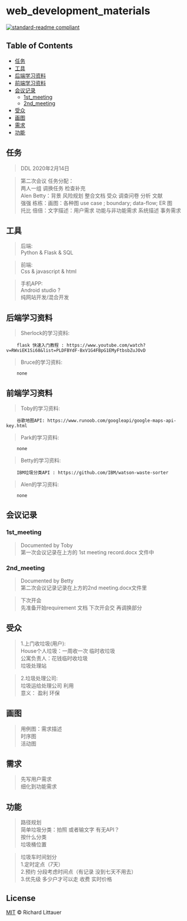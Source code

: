 # web_development_materials

[![standard-readme compliant](https://img.shields.io/badge/readme%20style-standard-brightgreen.svg?style=flat-square)](https://github.com/RichardLitt/standard-readme)


## Table of Contents
- [任务](#任务)
- [工具](#工具)
- [后端学习资料](#后端学习资料)
- [前端学习资料](#前端学习资料)
- [会议记录](#会议记录)
	- [1st_meeting](#1st_meeting)
	- [2nd_meeting](#2nd_meeting)
- [受众](#受众)
- [画图](#画图)
- [需求](#需求)
- [功能](#功能)

## 任务  

>DDL 2020年2月14日

>第二次会议 任务分配：   
两人一组 调换任务 检查补充   
Alen Betty：背景 风险规划 整合文档 受众 调查问卷 分析 文献   
强强 栋栋：画图：各种图 use case ; boundary; data-flow; ER 图   
托比 倍倍：文字描述：用户需求 功能与非功能需求 系统描述 事务需求  

## 工具  

>后端:  
Python & Flask & SQL  

>前端:   
Css & javascript & html  

>手机APP:   
Android studio ?     
纯网站开发/混合开发   





## 后端学习资料
>Sherlock的学习资料:

		flask 快速入门教程 : https://www.youtube.com/watch?v=RWviEK1Si68&list=PLDFBYdF-BxV1G4FBpG1EMyFtbsbZuJOvD

>Bruce的学习资料:

		none


## 前端学习资料

>Toby的学习资料:

		谷歌地图API: https://www.runoob.com/googleapi/google-maps-api-key.html

>Park的学习资料:
		
		none

>Betty的学习资料:
		
		IBM垃圾分类API : https://github.com/IBM/watson-waste-sorter

>Alen的学习资料:
		
		none


## 会议记录



### 1st_meeting

>Documented by Toby  
第一次会议记录在上方的 1st meeting record.docx 文件中  

### 2nd_meeting

>Documented by Betty  
第二次会议记录记录在上方的2nd meeting.docx文件里   
 

>下次开会  
先准备开始requirement 文档 下次开会交 再调换部分    



## 受众  
>1.上门收垃圾(用户):  
House个人垃圾：一周收一次 临时收垃圾  
公寓负责人：花钱临时收垃圾  
垃圾处理站  

>2.垃圾处理公司:  
垃圾运给处理公司 利用         
意义： 盈利 环保  

## 画图 
>用例图：需求描述  
时序图  
活动图  

## 需求   
>先写用户需求  
细化到功能需求  

## 功能   
>路径规划  
简单垃圾分类：拍照 或者输文字 有无API？  
按什么分类  
垃圾桶位置  

>垃圾车时间划分  
1.定时定点（7天）  
2.预约 分段考虑时间点（有记录 没到七天不用去）  
3.优先级 多少户才可以走 收费 实时价格  





## License

[MIT](LICENSE) © Richard Littauer
